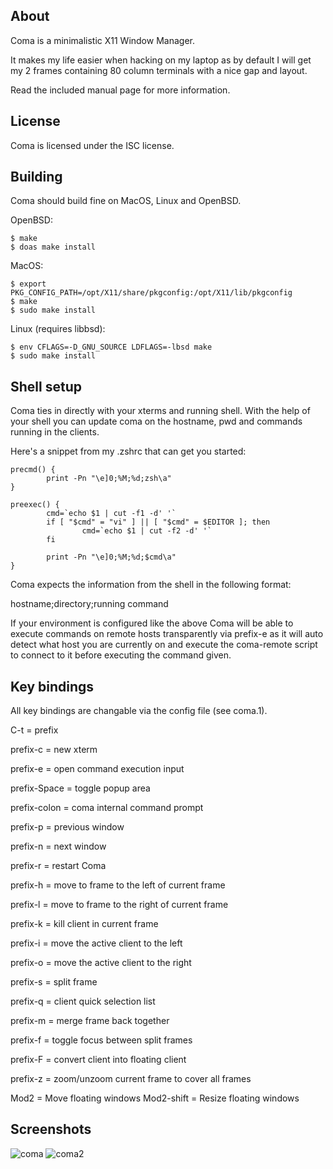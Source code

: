 About
-----

Coma is a minimalistic X11 Window Manager.

It makes my life easier when hacking on my laptop as by default
I will get my 2 frames containing 80 column terminals with a nice
gap and layout.

Read the included manual page for more information.

License
-------
Coma is licensed under the ISC license.

Building
--------

Coma should build fine on MacOS, Linux and OpenBSD.

OpenBSD:
```
$ make
$ doas make install
```

MacOS:
```
$ export PKG_CONFIG_PATH=/opt/X11/share/pkgconfig:/opt/X11/lib/pkgconfig
$ make
$ sudo make install
```

Linux (requires libbsd):
```
$ env CFLAGS=-D_GNU_SOURCE LDFLAGS=-lbsd make
$ sudo make install
```

Shell setup
-----------

Coma ties in directly with your xterms and running shell. With the help
of your shell you can update coma on the hostname, pwd and commands
running in the clients.

Here's a snippet from my .zshrc that can get you started:

```
precmd() {
        print -Pn "\e]0;%M;%d;zsh\a"
}

preexec() {
        cmd=`echo $1 | cut -f1 -d' '`
        if [ "$cmd" = "vi" ] || [ "$cmd" = $EDITOR ]; then
                cmd=`echo $1 | cut -f2 -d' '`
        fi

        print -Pn "\e]0;%M;%d;$cmd\a"
}
```

Coma expects the information from the shell in the following format:

hostname;directory;running command

If your environment is configured like the above Coma will be able to
execute commands on remote hosts transparently via prefix-e as it will
auto detect what host you are currently on and execute the coma-remote
script to connect to it before executing the command given.

Key bindings
------------
All key bindings are changable via the config file (see coma.1).

C-t = prefix

prefix-c     = new xterm

prefix-e     = open command execution input

prefix-Space = toggle popup area

prefix-colon = coma internal command prompt

prefix-p     = previous window

prefix-n     = next window

prefix-r     = restart Coma

prefix-h     = move to frame to the left of current frame

prefix-l     = move to frame to the right of current frame

prefix-k     = kill client in current frame

prefix-i     = move the active client to the left

prefix-o     = move the active client to the right

prefix-s     = split frame

prefix-q     = client quick selection list

prefix-m     = merge frame back together

prefix-f     = toggle focus between split frames

prefix-F     = convert client into floating client

prefix-z     = zoom/unzoom current frame to cover all frames

Mod2         = Move floating windows
Mod2-shift   = Resize floating windows

Screenshots
-----------

![coma](https://coma.one/wm/screenshots/coma.png?raw=true)
![coma2](https://coma.one/wm/screenshots/coma-split.png?raw=true)
